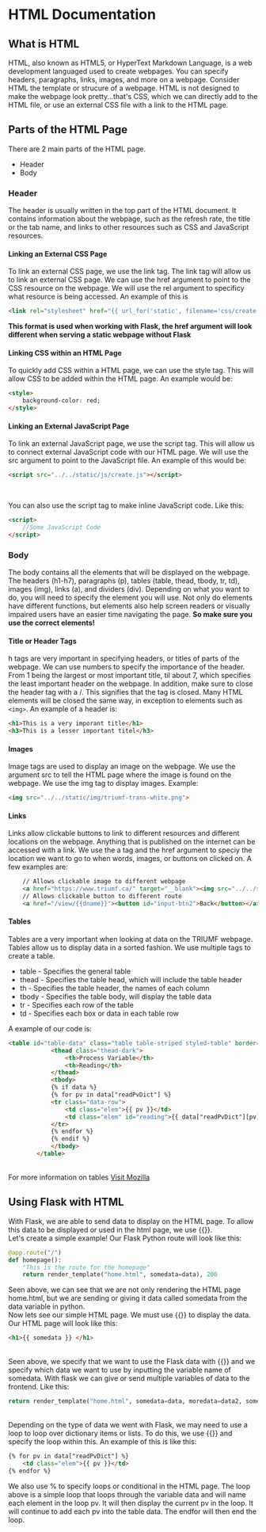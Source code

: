 # HTML Documentation

## What is HTML
HTML, also known as HTML5, or HyperText Markdown Language, is a web development languaged used to create webpages. You can specify headers, paragraphs, links, images, and more on a webpage. Consider HTML the template or strucure of a webpage. HTML is not designed to make the webpage look pretty...that's CSS, which we can directly add to the HTML file, or use an external CSS file with a link to the HTML page. 

## Parts of the HTML Page
There are 2 main parts of the HTML page. 
<ul>
    <li>Header</li>
    <li>Body</li>
</ul>

### Header
The header is usually written in the top part of the HTML document. It contains information about the webpage, such as the refresh rate, the title or the tab name, and links to other resources such as CSS and JavaScript resources. 
#### Linking an External CSS Page
To link an external CSS page, we use the link tag. The link tag will allow us to link an external CSS page. We can use the href argument to point to the CSS resource on the webpage. We will use the rel argument to specificy what resource is being accessed. An example of this is
```HTML
<link rel="stylesheet" href="{{ url_for('static', filename='css/create.css') }}">
```
<b><span>This format is used when working with Flask, the href argument will look different when serving a static webpage without Flask</span> </b>

#### Linking CSS within an HTML Page
To quickly add CSS within a HTML page, we can use the style tag. This will allow CSS to be added within the HTML page. An example would be:
```HTML
<style>
    background-color: red;
</style>
```

#### Linking an External JavaScript Page
To link an external JavaScript page, we use the script tag. This will allow us to connect external JavaScript code with our HTML page. We will use the src argument to point to the JavaScript file. An example of this would be:
```HTML
<script src="../../static/js/create.js"></script>
```
<br>

You can also use the script tag to make inline JavaScript code. Like this:
```HTML
<script>
    //Some JavaScript Code
</script>
```

### Body
The body contains all the elements that will be displayed on the webpage. The headers (h1-h7), paragraphs (p), tables (table, thead, tbody, tr, td), images (img), links (a), and dividers (div). Depending on what you want to do, you will need to specify the element you will use. Not only do elements have different functions, but elements also help screen readers or visually impaired users have an easier time navigating the page. <b>So make sure you use the correct elements!</b>

#### Title or Header Tags
h tags are very important in specifying headers, or titles of parts of the webpage. We can use numbers to specify the importance of the header. From 1 being the largest or most important title, til about 7, which specifies the least important header on the webpage. In addition, make sure to close the header tag with a /. This signifies that the tag is closed. Many HTML elements will be closed the same way, in exception to elements such as `<img>`. An example of a header is:
```HTML
<h1>This is a very imporant title</h1>
<h3>This is a lesser important titel</h3>
```

#### Images
Image tags are used to display an image on the webpage. We use the argument src to tell the HTML page where the image is found on the webpage. We use the img tag to display images. Example:
```HTML
<img src="../../static/img/triumf-trans-white.png">
```

#### Links
Links allow clickable buttons to link to different resources and different locations on the webpage. Anything that is published on the internet can be accessed with a link. We use the a tag and the href argument to speciy the location we want to go to when words, images, or buttons on clicked on. A few examples are:
```HTML
    // Allows clickable image to different webpage
    <a href="https://www.triumf.ca/" target="__blank"><img src="../../static/img/triumf-trans-white.png" id="logo"></a>
    // Allows clickable button to different route
    <a href="/view/{{dname}}"><button id="input-btn2">Back</button></a>
```

#### Tables
Tables are a very important when looking at data on the TRIUMF webpage. Tables allow us to display data in a sorted fashion. We use multiple tags to create a table.
<ul>
    <li>table - Specifies the general table</li>
    <li>thead - Specifies the table head, which will include the table header</li>
    <li>th - Specifies the table header, the names of each column</li>
    <li>tbody - Specifies the table body, will display the table data</li>
    <li>tr - Specifies each row of the table</li>
    <li>td - Specifies each box or data in each table row</li>
</ul>
A example of our code is:

```HTML
<table id="table-data" class="table table-striped styled-table" border=1 frame=void rules=rows>
            <thead class="thead-dark">
                <th>Process Variable</th>
                <th>Reading</th>
            </thead>
            <tbody>
            {% if data %}
            {% for pv in data["readPvDict"] %}
            <tr class="data-row">
                <td class="elem">{{ pv }}</td>
                <td class="elem" id="reading">{{ data["readPvDict"][pv] }}</td>
            </tr>
            {% endfor %}
            {% endif %}
            </tbody>
        </table>
```
<br>
For more information on tables <a href="https://developer.mozilla.org/en-US/docs/Learn/HTML/Tables/Basics">Visit Mozilla</a>

## Using Flask with HTML
With Flask, we are able to send data to display on the HTML page. To allow this data to be displayed or used in the html page, we use {{}}.
<br>
Let's create a simple example! Our Flask Python route will look like this:

```Python
@app.route("/")
def homepage():
    "This is the route for the homepage"
    return render_template("home.html", somedata=data), 200
```

Seen above, we can see that we are not only rendering the HTML page home.html, but we are sending or giving it data called somedata from the data variable in python.
<br>
Now lets see our simple HTML page. We must use {{}} to display the data. Our HTML page will look like this:

```HTML
<h1>{{ somedata }} </h1>
```
<br>
Seen above, we specify that we want to use the Flask data with {{}} and we specify which data we want to use by inputting the variable name of somedata. With flask we can give or send multiple variables of data to the frontend. Like this:

``` Python
return render_template("home.html", somedata=data, moredata=data2, somemoredata=data3), 200
```
<br>
Depending on the type of data we went with Flask, we may need to use a loop to loop over dictionary items or lists. To do this, we use {{}} and specify the loop within this. An example of this is like this:

```HTML
{% for pv in data["readPvDict"] %}
    <td class="elem">{{ pv }}</td>
{% endfor %}
```
We also use % to specify loops or conditional in the HTML page. The loop above is a simple loop that loops through the variable data and will name each element in the loop pv. It will then display the current pv in the loop. It will continue to add each pv into the table data. The endfor will then end the loop. 